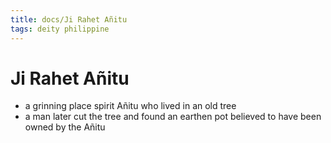 ```yaml
---
title: docs/Ji Rahet Añitu
tags: deity philippine
---
```


# Ji Rahet Añitu
- a grinning place spirit Añitu who lived in an old tree
- a man later cut the tree and found an earthen pot believed to have been owned by the Añitu